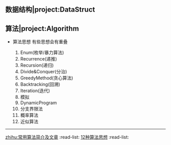 
## 数据结构|project:DataStruct

## 算法|project:Algorithm
  * 算法思想
    有些思想会有重叠

    1. Enum(枚举/暴力算法)
    2. Recurrence(递推)
    3. Recursion(递归)
    4. Divide&Conquer(分治)
    5. GreedyMethod(贪心算法)
    6. Backtracking(回溯)
    7. Iteration(迭代)
    8. 模拟
    9. DynamicProgram
    10. 分支界限法
    11. 概率算法
    12. 近似算法


----
[zhihu:常用算法简介及文章](https://www.zhihu.com/search?type=content&q=%E7%AE%97%E6%B3%95%E6%80%9D%E6%83%B3) :read-list:
[12种算法思想](https://www.w3xue.com/exp/article/201812/14238.html) :read-list:
